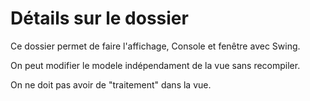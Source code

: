 # Détails sur le dossier

Ce dossier permet de faire l'affichage, Console et fenêtre avec Swing.

On peut modifier le modele indépendament de la vue sans recompiler.

On ne doit pas avoir de "traitement" dans la vue.